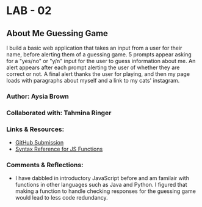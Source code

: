 # LAB - 02
## About Me Guessing Game
I build a basic web application that takes an input from a user for their name, before alerting them of a guessing game. 5 prompts appear asking for a "yes/no" or "y/n" input for the user to guess information about me. An alert appears after each prompt alerting the user of whether they are correct or not. A final alert thanks the user for playing, and then my page loads with paragraphs about myself and a link to my cats' instagram. 


### Author: Aysia Brown
### Collaborated with: Tahmina Ringer 

### Links & Resources:
- [GitHub Submission](https://github.com/aysiae/lab-02-about-me)
- [Syntax Reference for JS Functions](https://www.w3schools.com/js/js_function_definition.asp)

### Comments & Reflections:
- I have dabbled in introductory JavaScript before and am familair with functions in other languages such as Java and Python. I figured that making a function to handle checking responses for the guessing game would lead to less code redundancy. 

